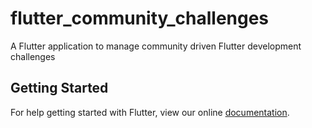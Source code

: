 # flutter_community_challenges

A Flutter application to manage community driven Flutter development challenges

## Getting Started

For help getting started with Flutter, view our online
[documentation](https://flutter.io/).
